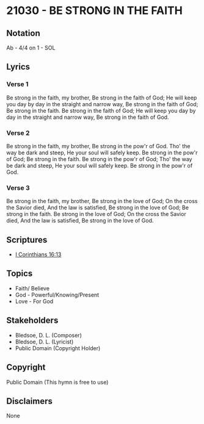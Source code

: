 # 21030 - BE STRONG IN THE FAITH

## Notation

Ab - 4/4 on 1 - SOL

## Lyrics

### Verse 1

Be strong in the faith, my brother, Be strong in the faith of God; He will keep you day by day in the straight and narrow way, Be strong in the faith of God; Be strong in the faith. Be strong in the faith of God; He will keep you day by day in the straight and narrow way, Be strong in the faith of God. 

### Verse 2

Be strong in the faith, my brother, Be strong in the pow'r of God. Tho' the way be dark and steep, He your soul will safely keep. Be strong in the pow'r of God; Be strong in the faith. Be strong in the pow'r of God; Tho' the way be dark and steep, He your soul will safely keep. Be strong in the pow'r of God.

### Verse 3

Be strong in the faith, my brother, Be strong in the love of God; On the cross the Savior died, And the law is satisfied, Be strong in the love of God; Be strong in the faith. Be strong in the love of God; On the cross the Savior died, And the law is satisfied, Be strong in the love of God.


## Scriptures

- [I Corinthians 16:13](https://www.biblegateway.com/passage/?search=I%20Corinthians%2016%3A13)

## Topics

- Faith/ Believe
- God - Powerful/Knowing/Present
- Love - For God

## Stakeholders

- Bledsoe, D. L. (Composer)
- Bledsoe, D. L. (Lyricist)
- Public Domain (Copyright Holder)

## Copyright

Public Domain
(This hymn is free to use)

## Disclaimers

None


